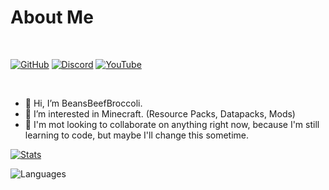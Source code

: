 # About Me

<br>

[![GitHub](https://img.shields.io/github/followers/BeansBeefBroccoli)](https://github.com/BeansBeefBroccoli?tab=followers)
[![Discord](https://img.shields.io/discord/862005828219174913?label=discord)](https://discord.gg/4yfdME5QjC)
[![YouTube](https://img.shields.io/youtube/channel/subscribers/UCIAsZd7B2snEfZPeIsapzhw?style=flat)](https://youtube.com/channel/UCIAsZd7B2snEfZPeIsapzhw)

<br>

- :wave: Hi, I’m BeansBeefBroccoli.
- :eyes: I’m interested in Minecraft. (Resource Packs, Datapacks, Mods)
- :busts_in_silhouette: I'm mot looking to collaborate on anything right now, because I'm still learning to code, but maybe I'll change this sometime.

[![Stats](https://github-readme-stats.vercel.app/api?username=BeansBeefBroccoli&show_icons=true&theme=dark)](https://github.com/BeansBeefBroccoli)

![Languages](https://github-readme-stats.vercel.app/api/top-langs/?username=BeansBeefBroccoli&layout=compact&theme=dark)
